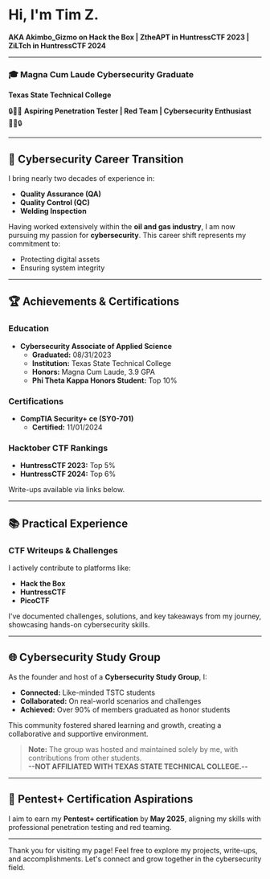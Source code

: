 # Hi, I'm Tim Z.  
**AKA Akimbo_Gizmo on Hack the Box | ZtheAPT in HuntressCTF 2023 | ZiLTch in HuntressCTF 2024**  

---

### 🎓 **Magna Cum Laude Cybersecurity Graduate**  
**Texas State Technical College**  

🔒👨‍💻 **Aspiring Penetration Tester | Red Team | Cybersecurity Enthusiast** 👨‍💻🔒  

---

## **🌟 Cybersecurity Career Transition**  
I bring nearly two decades of experience in:  
- **Quality Assurance (QA)**  
- **Quality Control (QC)**  
- **Welding Inspection**  

Having worked extensively within the **oil and gas industry**, I am now pursuing my passion for **cybersecurity**. This career shift represents my commitment to:  
- Protecting digital assets  
- Ensuring system integrity  

---

## **🏆 Achievements & Certifications**  

### **Education**  
- **Cybersecurity Associate of Applied Science**  
  - **Graduated:** 08/31/2023  
  - **Institution:** Texas State Technical College  
  - **Honors:** Magna Cum Laude, 3.9 GPA  
  - **Phi Theta Kappa Honors Student:** Top 10%  

### **Certifications**  
- **CompTIA Security+ ce (SY0-701)**  
  - **Certified:** 11/01/2024  

### **Hacktober CTF Rankings**  
- **HuntressCTF 2023:** Top 5%  
- **HuntressCTF 2024:** Top 6%  

Write-ups available via links below.  

---

## **📚 Practical Experience**  

### **CTF Writeups & Challenges**  
I actively contribute to platforms like:  
- **Hack the Box**  
- **HuntressCTF**  
- **PicoCTF**  

I've documented challenges, solutions, and key takeaways from my journey, showcasing hands-on cybersecurity skills.  

---

## **🌐 Cybersecurity Study Group**  

As the founder and host of a **Cybersecurity Study Group**, I:  
- **Connected:** Like-minded TSTC students  
- **Collaborated:** On real-world scenarios and challenges  
- **Achieved:** Over 90% of members graduated as honor students  

This community fostered shared learning and growth, creating a collaborative and supportive environment.  

> **Note:** The group was hosted and maintained solely by me, with contributions from other students.  
> **--NOT AFFILIATED WITH TEXAS STATE TECHNICAL COLLEGE.--**  

---

## **🎯 Pentest+ Certification Aspirations**  

I aim to earn my **Pentest+ certification** by **May 2025**, aligning my skills with professional penetration testing and red teaming.  

---

Thank you for visiting my page! Feel free to explore my projects, write-ups, and accomplishments. Let's connect and grow together in the cybersecurity field.  
